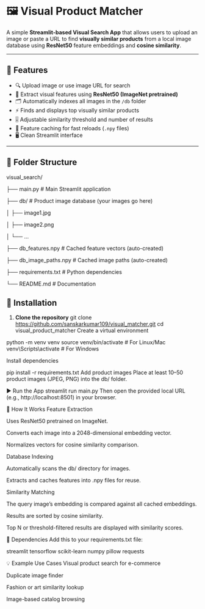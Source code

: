 # 🖼️ Visual Product Matcher

A simple **Streamlit-based Visual Search App** that allows users to upload an image or paste a URL to find **visually similar products** from a local image database using **ResNet50** feature embeddings and **cosine similarity**.

---

## 🚀 Features

- 🔍 Upload image or use image URL for search  
- 🧠 Extract visual features using **ResNet50 (ImageNet pretrained)**  
- 🗂️ Automatically indexes all images in the `/db` folder  
- ⚡ Finds and displays top visually similar products  
- 🎚️ Adjustable similarity threshold and number of results  
- 💾 Feature caching for fast reloads (`.npy` files)  
- 🖥️ Clean Streamlit interface

---

## 📁 Folder Structure

visual_search/

├── main.py # Main Streamlit application

├── db/ # Product image database (your images go here)

│ ├── image1.jpg

│ ├── image2.png

│ └── ...

├── db_features.npy # Cached feature vectors (auto-created)

├── db_image_paths.npy # Cached image paths (auto-created)

├── requirements.txt # Python dependencies

└── README.md # Documentation


## 🧩 Installation

1. **Clone the repository**
   git clone https://github.com/sanskarkumar109/visual_matcher.git
   cd visual_product_matcher
Create a virtual environment

python -m venv venv
source venv/bin/activate    # For Linux/Mac
venv\Scripts\activate       # For Windows

Install dependencies

pip install -r requirements.txt
Add product images
Place at least 10–50 product images (JPEG, PNG) into the db/ folder.

▶️ Run the App
streamlit run main.py
Then open the provided local URL (e.g., http://localhost:8501) in your browser.

🧠 How It Works
Feature Extraction

Uses ResNet50 pretrained on ImageNet.

Converts each image into a 2048-dimensional embedding vector.

Normalizes vectors for cosine similarity comparison.

Database Indexing

Automatically scans the db/ directory for images.

Extracts and caches features into .npy files for reuse.

Similarity Matching

The query image’s embedding is compared against all cached embeddings.

Results are sorted by cosine similarity.

Top N or threshold-filtered results are displayed with similarity scores.

🧰 Dependencies
Add this to your requirements.txt file:

streamlit
tensorflow
scikit-learn
numpy
pillow
requests

💡 Example Use Cases
Visual product search for e-commerce

Duplicate image finder

Fashion or art similarity lookup

Image-based catalog browsing
